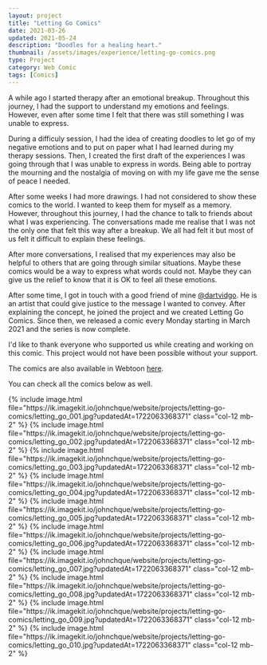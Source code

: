 ```yaml
---
layout: project
title: "Letting Go Comics"
date: 2021-03-26
updated: 2021-05-24
description: "Doodles for a healing heart."
thumbnail: /assets/images/experience/letting-go-comics.png
type: Project
category: Web Comic
tags: [Comics]
---
```


A while ago I started therapy after an emotional breakup. Throughout this journey, I had the support to understand my emotions and feelings. However, even after some time I felt that there was still something I was unable to express.

During a difficuly session, I had the idea of creating doodles to let go of my negative emotions and to put on paper what I had learned during my therapy sessions. Then, I created the first draft of the experiences I was going through that I was unable to express in words. Being able to portray the mourning and the nostalgia of moving on with my life gave me the sense of peace I needed. 

After some weeks I had more drawings. I had not considered to show these comics to the world. I wanted to keep them for myself as a memory. However, throughout this journey, I had the chance to talk to friends about what I was experiencing. The conversations made me realise that I was not the only one that felt this way after a breakup. We all had felt it but most of us felt it difficult to explain these feelings.

After more conversations, I realised that my experiences may also be helpful to others that are going through similar situations. Maybe these comics would be a way to express what words could not. Maybe they can give us the relief to know that it is OK to feel all these emotions.

After some time, I got in touch with a good friend of mine [@dartvidgo](https://www.instagram.com/dartvidgo/). He is an artist that could give justice to the message I wanted to convey. After explaining the concept, he joined the project and we created Letting Go Comics. Since then, we released a comic every Monday starting in March 2021 and the series is now complete.

I'd like to thank everyone who supported us while creating and working on this comic. This project would not have been possible without your support.

The comics are also available in Webtoon [here](https://www.webtoons.com/en/challenge/letting-go-comics/list?title_no=628509).

You can check all the comics below as well.

<p class="row">
	{% include image.html file="https://ik.imagekit.io/johnchque/website/projects/letting-go-comics/letting_go_001.jpg?updatedAt=1722063368371"
	class="col-12 mb-2" %}
	{% include image.html file="https://ik.imagekit.io/johnchque/website/projects/letting-go-comics/letting_go_002.jpg?updatedAt=1722063368371"
	class="col-12 mb-2" %}
	{% include image.html file="https://ik.imagekit.io/johnchque/website/projects/letting-go-comics/letting_go_003.jpg?updatedAt=1722063368371"
	class="col-12 mb-2" %}
	{% include image.html file="https://ik.imagekit.io/johnchque/website/projects/letting-go-comics/letting_go_004.jpg?updatedAt=1722063368371"
	class="col-12 mb-2" %}
	{% include image.html file="https://ik.imagekit.io/johnchque/website/projects/letting-go-comics/letting_go_005.jpg?updatedAt=1722063368371"
	class="col-12 mb-2" %}
	{% include image.html file="https://ik.imagekit.io/johnchque/website/projects/letting-go-comics/letting_go_006.jpg?updatedAt=1722063368371"
	class="col-12 mb-2" %}
	{% include image.html file="https://ik.imagekit.io/johnchque/website/projects/letting-go-comics/letting_go_007.jpg?updatedAt=1722063368371"
	class="col-12 mb-2" %}
	{% include image.html file="https://ik.imagekit.io/johnchque/website/projects/letting-go-comics/letting_go_008.jpg?updatedAt=1722063368371"
	class="col-12 mb-2" %}
	{% include image.html file="https://ik.imagekit.io/johnchque/website/projects/letting-go-comics/letting_go_009.jpg?updatedAt=1722063368371"
	class="col-12 mb-2" %}
	{% include image.html file="https://ik.imagekit.io/johnchque/website/projects/letting-go-comics/letting_go_010.jpg?updatedAt=1722063368371"
	class="col-12 mb-2" %}
</p>
